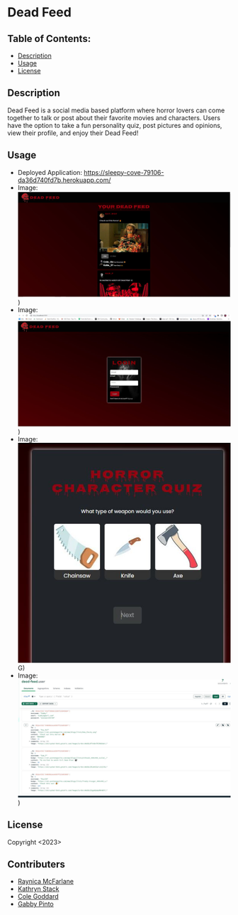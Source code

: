 # Dead Feed

## Table of Contents:
  - [Description](#description)
  - [Usage](#usage)
  - [License](#license)
  
## Description

Dead Feed is a social media based platform where horror lovers can come together to talk or post about their favorite movies and characters. Users have the option to take a fun personality quiz, post pictures and opinions, view their profile, and enjoy their Dead Feed!

## Usage
- Deployed Application:
https://sleepy-cove-79106-da36d740fd7b.herokuapp.com/
- Image: ![Feed](https://github.com/kathrynstack/Dead-Feed/blob/main/client/build/Dead-feedland.JPG))
- Image: ![Login](https://github.com/kathrynstack/Dead-Feed/blob/main/client/build/Dead-feed.JPG))
- Image: ![Quiz](https://github.com/kathrynstack/Dead-Feed/blob/main/client/build/quiz-page.JPG)G)
- Image: ![Mongo](https://github.com/kathrynstack/Dead-Feed/blob/main/client/build/Mongodb.JPG))
  
## License
Copyright <2023>

## Contributers
<ul>
  <li><a href="https://github.com/raymcfarlane">Raynica McFarlane</a></li>
  <li><a href="https://github.com/kathrynstack">Kathryn Stack</a></li>
  <li><a href="https://github.com/">Cole Goddard</a></li>
  <li><a href="https://github.com/">Gabby Pinto</a></li>
  </ul>
